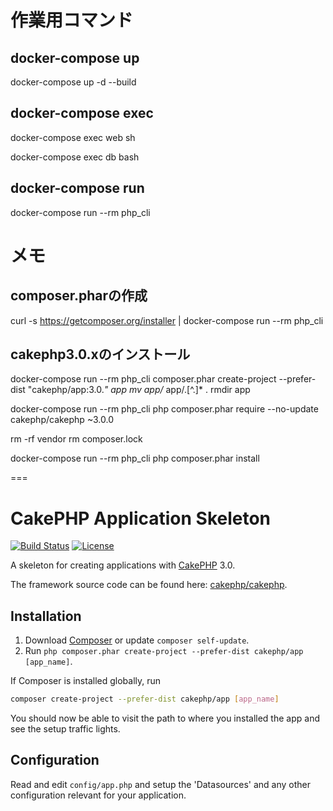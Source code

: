 # 作業用コマンド

## docker-compose up
docker-compose up -d --build

## docker-compose exec
docker-compose exec web sh

docker-compose exec db bash

## docker-compose run

docker-compose run --rm php_cli



# メモ

## composer.pharの作成

curl -s https://getcomposer.org/installer | docker-compose run --rm php_cli

## cakephp3.0.xのインストール

docker-compose run --rm php_cli composer.phar create-project --prefer-dist "cakephp/app:3.0.*" app
mv app/* app/.[^\.]* .
rmdir app

docker-compose run --rm php_cli php composer.phar require --no-update cakephp/cakephp ~3.0.0

rm -rf vendor
rm composer.lock

docker-compose run --rm php_cli php composer.phar install


===

# CakePHP Application Skeleton

[![Build Status](https://api.travis-ci.org/cakephp/app.png)](https://travis-ci.org/cakephp/app)
[![License](https://poser.pugx.org/cakephp/app/license.svg)](https://packagist.org/packages/cakephp/app)

A skeleton for creating applications with [CakePHP](http://cakephp.org) 3.0.

The framework source code can be found here: [cakephp/cakephp](https://github.com/cakephp/cakephp).

## Installation

1. Download [Composer](http://getcomposer.org/doc/00-intro.md) or update `composer self-update`.
2. Run `php composer.phar create-project --prefer-dist cakephp/app [app_name]`.

If Composer is installed globally, run
```bash
composer create-project --prefer-dist cakephp/app [app_name]
```

You should now be able to visit the path to where you installed the app and see
the setup traffic lights.

## Configuration

Read and edit `config/app.php` and setup the 'Datasources' and any other
configuration relevant for your application.
